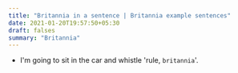 ```yaml
---
title: "Britannia in a sentence | Britannia example sentences"
date: 2021-01-20T19:57:50+05:30
draft: falses
summary: "Britannia"
---
```

- I'm going to sit in the car and whistle 'rule, `britannia`'.
                 
